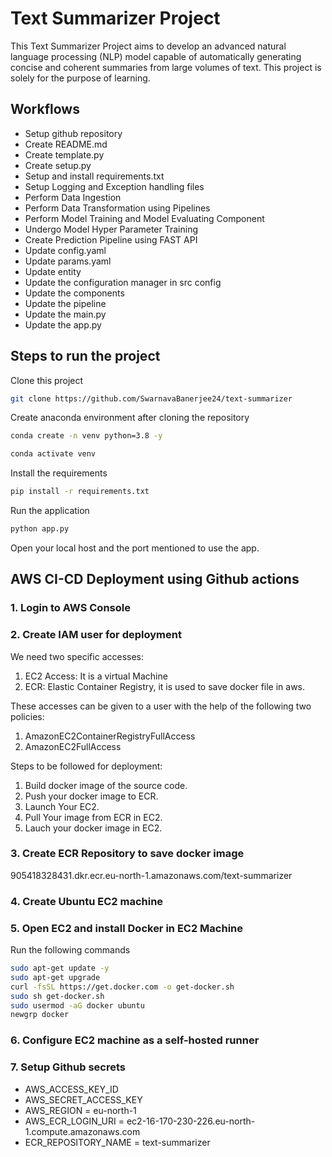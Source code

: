 # Text Summarizer Project
This Text Summarizer Project aims to develop an advanced natural language processing (NLP) model capable of automatically generating concise and coherent summaries from large volumes of text. This project is solely for the purpose of learning.

## Workflows
- Setup github repository
- Create README.md
- Create template.py
- Create setup.py
- Setup and install requirements.txt
- Setup Logging and Exception handling files
- Perform Data Ingestion
- Perform Data Transformation using Pipelines
- Perform Model Training and Model Evaluating Component
- Undergo Model Hyper Parameter Training
- Create Prediction Pipeline using FAST API
- Update config.yaml
- Update params.yaml
- Update entity
- Update the configuration manager in src config
- Update the components
- Update the pipeline
- Update the main.py
- Update the app.py

## Steps to run the project
Clone this project
```bash
git clone https://github.com/SwarnavaBanerjee24/text-summarizer
```

Create anaconda environment after cloning the repository
```bash
conda create -n venv python=3.8 -y
```
```bash
conda activate venv
```

Install the requirements
```bash
pip install -r requirements.txt
```

Run the application
```bash
python app.py
```

Open your local host and the port mentioned to use the app.

## AWS CI-CD Deployment using Github actions
### 1. Login to AWS Console
### 2. Create IAM user for deployment
We need two specific accesses:
1. EC2 Access: It is a virtual Machine
2. ECR: Elastic Container Registry, it is used to save docker file in aws.

These accesses can be given to a user with the help of the following two policies:
1. AmazonEC2ContainerRegistryFullAccess
2. AmazonEC2FullAccess

Steps to be followed for deployment:
1. Build docker image of the source code.
2. Push your docker image to ECR.
3. Launch Your EC2. 
4. Pull Your image from ECR in EC2.
5. Lauch your docker image in EC2.

### 3. Create ECR Repository to save docker image
905418328431.dkr.ecr.eu-north-1.amazonaws.com/text-summarizer

### 4. Create Ubuntu EC2 machine
### 5. Open EC2 and install Docker in EC2 Machine
Run the following commands
```bash
sudo apt-get update -y
sudo apt-get upgrade
curl -fsSL https://get.docker.com -o get-docker.sh
sudo sh get-docker.sh
sudo usermod -aG docker ubuntu
newgrp docker
```

### 6. Configure EC2 machine as a self-hosted runner
### 7. Setup Github secrets
- AWS_ACCESS_KEY_ID
- AWS_SECRET_ACCESS_KEY
- AWS_REGION = eu-north-1
- AWS_ECR_LOGIN_URI = ec2-16-170-230-226.eu-north-1.compute.amazonaws.com
- ECR_REPOSITORY_NAME = text-summarizer
